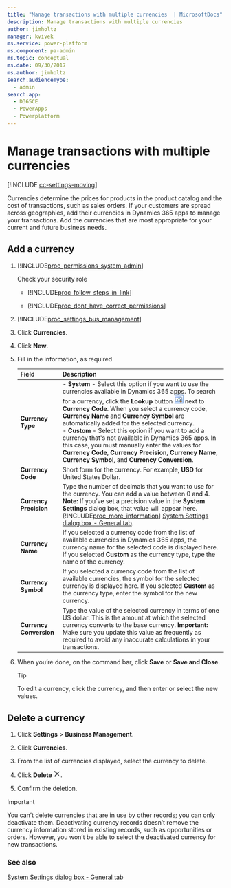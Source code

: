```yaml
---
title: "Manage transactions with multiple currencies  | MicrosoftDocs"
description: Manage transactions with multiple currencies
author: jimholtz
manager: kvivek
ms.service: power-platform
ms.component: pa-admin
ms.topic: conceptual
ms.date: 09/30/2017
ms.author: jimholtz
search.audienceType: 
  - admin
search.app: 
  - D365CE
  - PowerApps
  - Powerplatform
---
```

# Manage transactions with multiple currencies

[!INCLUDE [cc-settings-moving](../includes/cc-settings-moving.md)] 

Currencies determine the prices for products in the product catalog and the cost of transactions, such as sales orders. If your customers are spread across geographies, add their currencies in Dynamics 365 apps to manage your transactions. Add the currencies that are most appropriate for your current and future business needs.  

## Add a currency  

1. [!INCLUDE[proc_permissions_system_admin](../includes/proc-permissions-system-admin.md)]  

    Check your security role  

   - [!INCLUDE[proc_follow_steps_in_link](../includes/proc-follow-steps-in-link.md)]  

   - [!INCLUDE[proc_dont_have_correct_permissions](../includes/proc-dont-have-correct-permissions.md)]  

2. [!INCLUDE[proc_settings_bus_management](../includes/proc-settings-bus-management.md)]  

3. Click **Currencies**.  

4. Click **New**.  

5. Fill in the information, as required.  


   |          Field          |                                                                                                                                                                                                                                                                                                                                                                            Description                                                                                                                                                                                                                                                                                                                                                                            |
   |-------------------------|-------------------------------------------------------------------------------------------------------------------------------------------------------------------------------------------------------------------------------------------------------------------------------------------------------------------------------------------------------------------------------------------------------------------------------------------------------------------------------------------------------------------------------------------------------------------------------------------------------------------------------------------------------------------------------------------------------------------------------------------------------------------|
   |    **Currency Type**    | - **System** - Select this option if you want to use the currencies available in Dynamics 365 apps. To search for a currency,  click the **Lookup** button ![Lookup button](../admin/media/lookup-button-4.png "Lookup button") next to **Currency Code**. When you select a currency code, **Currency Name** and **Currency Symbol** are automatically added for the selected currency.<br />- **Custom** - Select this option if you want to add a currency that's not available in Dynamics 365 apps. In this case, you must manually enter the values for **Currency Code**, **Currency Precision**, **Currency Name**, **Currency Symbol**, and **Currency Conversion**. |
   |    **Currency Code**    |                                                                                                                                                                                                                                                                                                                                            Short form for the currency. For example, **USD** for United States Dollar.                                                                                                                                                                                                                                                                                                                                            |
   | **Currency Precision**  |                                                                                                                                                                                  Type the number of decimals that you want to use for the currency.  You can add a value between 0 and 4. **Note:**  If you’ve set a precision value in the **System Settings** dialog box, that value will appear here. [!INCLUDE[proc_more_information](../includes/proc-more-information.md)] [System Settings dialog box - General tab](/dynamics365/customer-engagement/admin/system-settings-dialog-box-general-tab.md).                                                                                                                                                                                  |
   |    **Currency Name**    |                                                                                                                                                                                                                                         If you selected a currency code from the list of available currencies in Dynamics 365 apps, the currency name for the selected code is displayed here. If you selected **Custom** as the currency type, type the name of the currency.                                                                                                                                                                                                                                          |
   |   **Currency Symbol**   |                                                                                                                                                                                                                                                                      If you selected a currency code from the list of available currencies, the symbol for the selected currency is displayed here. If you selected **Custom** as the currency type, enter the symbol for the new currency.                                                                                                                                                                                                                                                                       |
   | **Currency Conversion** |                                                                                                                                                                                                                                     Type the value of the selected currency in terms of one US dollar. This is the amount at which the selected currency converts to the base currency. **Important:**  Make sure you update this value as frequently as required to avoid any inaccurate calculations in your transactions.                                                                                                                                                                                                                                      |


6. When you’re done, on the command bar, click **Save** or **Save and Close**.  

   > [!TIP]
   >  To edit a currency, click the currency, and then enter or select the new values.  

## Delete a currency  

1.  Click **Settings** > **Business Management**.  

2.  Click **Currencies**.  

3.  From the list of currencies displayed, select the currency to delete.  

4.  Click **Delete**  ![Delete button](media/crm-ua-delete.png "Delete button").  

5.  Confirm the deletion.  

> [!IMPORTANT]
>  You can’t delete currencies that are in use by other records; you can only deactivate them. Deactivating currency records doesn’t remove the currency information stored in existing records, such as opportunities or orders. However, you won’t be able to select the deactivated currency for new transactions.  

### See also  
 [System Settings dialog box - General tab](/dynamics365/customer-engagement/admin/system-settings-dialog-box-general-tab.md)   
